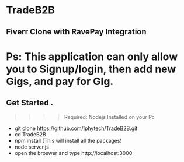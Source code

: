 # TradeB2B
Fiverr Clone with RavePay Integration
---------------------------------------
# Ps: This application can only allow you to Signup/login, then add new Gigs, and pay for GIg.  

## Get Started . 

>>>> Required: Nodejs Installed on your Pc  

* git clone https://github.com/Iphytech/TradeB2B.git 
* cd TradeB2B 
* npm install (This will install all the packages) 
* node server.js 
* open the broswer and type http://localhost:3000 
